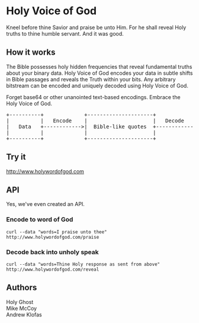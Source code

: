 # Holy Voice of God
Kneel before thine Savior and praise be unto Him. For he shall reveal Holy truths to thine humble servant. And it was 
good.

## How it works

The Bible possesses holy hidden frequencies that reveal fundamental truths about your binary data. Holy Voice of God
 encodes your data in subtle shifts in Bible passages and reveals the Truth within your bits. Any arbitrary bitstream
 can be encoded and uniquely decoded using Holy Voice of God.  
 
 Forget base64 or other unanointed text-based encodings. Embrace the Holy Voice of God.

<pre>
+----------+             +---------------------+             +-----------------+
|          |   Encode    |                     |   Decode    |                 |
|   Data   +------------>|  Bible-like quotes  +------------>|  Original Data  |
|          |             |                     |             |                 |
+----------+             +---------------------+             +-----------------+
</pre>

## Try it
http://www.holywordofgod.com

## API
Yes, we've even created an API.

### Encode to word of God
```
curl --data "words=I praise unto thee" http://www.holywordofgod.com/praise
```

### Decode back into unholy speak
```
curl --data "words=Thine Holy response as sent from above" http://www.holywordofgod.com/reveal
```

## Authors
Holy Ghost<br>
Mike McCoy<br>
Andrew Klofas<br>
